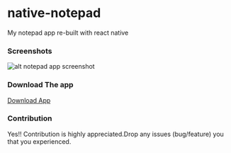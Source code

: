# native-notepad

My notepad app re-built with react native

### Screenshots

![alt notepad app screenshot](https://doc-04-24-docs.googleusercontent.com/docs/securesc/12e21n9eo5gi5qoo4iof6son59ortekp/f9dr8i29u7oa6qoegmoehhh2g1k5r19f/1526680800000/02884557963140307027/02884557963140307027/1k9wxz-HjiGWFGqh8gRmUHQQOJBJLQ7rt?e=view)

### Download The app

[Download App](https://drive.google.com/open?id=1_4vDRRBNTVd1MsPoNhYkWBbbxr8lcUvm)

### Contribution

Yes!! Contribution is highly appreciated.Drop any issues (bug/feature) you that you experienced.
